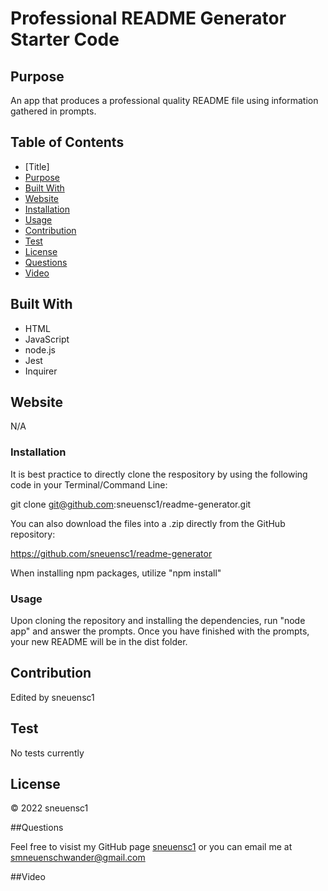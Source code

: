 # Professional README Generator Starter Code

## Purpose

An app that produces a professional quality README file using information gathered in prompts.

## Table of Contents
- [Title]
- [Purpose](#purpose)
- [Built With](#built-with)
- [Website](#website)
- [Installation](#installation)
- [Usage](#usage)
- [Contribution](#contribution)
- [Test](#test)
- [License](#license)
- [Questions](#questions)
- [Video](#video)

## Built With

* HTML
* JavaScript
* node.js
* Jest
* Inquirer

## Website

N/A

### Installation

It is best practice to directly clone the respository by using the following code in your Terminal/Command Line:

git clone git@github.com:sneuensc1/readme-generator.git

You can also download the files into a .zip directly from the GitHub repository: 

https://github.com/sneuensc1/readme-generator

When installing npm packages, utilize "npm install"

### Usage

Upon cloning the repository and installing the dependencies, run "node app" and answer the prompts. Once you have finished with the prompts, your new README will be in the dist folder.

## Contribution

Edited by sneuensc1

## Test

No tests currently

## License

&copy; 2022 sneuensc1

##Questions

Feel free to visist my GitHub page [sneuensc1](https://github.com/sneuensc1) or you can email me at smneuenschwander@gmail.com

##Video 

